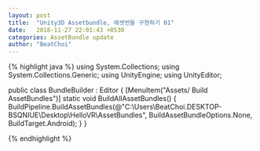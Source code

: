 ```yaml
---
layout: post
title:  "Unity3D Assetbundle, 에셋번들 구현하기 01"
date:   2018-11-27 22:01:43 +0530
categories: AssetBundle update
author: "BeatChoi"
---
```



{% highlight java %}
using System.Collections;
using System.Collections.Generic;
using UnityEngine;
using UnityEditor;

public class BundleBuilder : Editor {
    [MenuItem("Assets/ Build AssetBundles")]
    static void BuildAllAssetBundles()
    {
        BuildPipeline.BuildAssetBundles(@"C:\Users\BeatChoi.DESKTOP-BSQNIUE\Desktop\HelloVR\AssetBundles", BuildAssetBundleOptions.None, BuildTarget.Android);
    }
}

{% endhighlight %}
